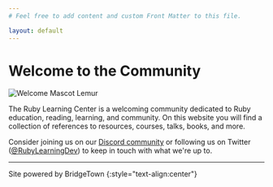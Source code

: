 ```yaml
---
# Feel free to add content and custom Front Matter to this file.

layout: default
---
```


# Welcome to the Community

<img
  src="<%= relative_url '/images/welcome_lemur.png' %>"
  alt="Welcome Mascot Lemur"
  class="center welcome-image"
/>

The Ruby Learning Center is a welcoming community dedicated to Ruby education, reading, learning, and community. On this website you will find a collection of references to resources, courses, talks, books, and more.

Consider joining us on our [Discord community](discord.gg/BeUtrFAgDF) or following us on Twitter ([@RubyLearningDev](https://twitter.com/RubyLearningDev)) to keep in touch with what we're up to.

----

Site powered by BridgeTown
{:style="text-align:center"}

